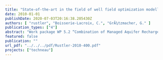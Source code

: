 ```yaml
---
title: "State-of-the-art in the field of well field optimization modelling"
date: 2010-01-01
publishDate: 2020-07-03T20:16:38.205430Z
authors: [ "rustler", "Boisserie-Lacroix, C.", "GrÃ¼tzmacher, G." ]
publication_types: ["4"]
abstract: "Work package WP 5.2 “Combination of Managed Aquifer Recharge (MAR) and adjusted conventional treatment processes for an Integrated Water Resources Management“ within the European Project TECHNEAU (“Technology enabled universal access to safe water”) investigates bank filtration (BF) + post-treatment as a MAR technique to provide sustainable and safe drinking water supply to developing and newly industrialised countries. One of the tasks within the project was the identification of state-of-the-art tools in the field of well field optimization modelling. Most of the currently used tools are process-driven simulation models like MODFLOW or FEFLOW. These are sometimes also combined with optimization models to reduce the computational demand and are utilized as strategic planning tools for water supply managers. However, in case of optimizing well field operation (i) under relatively constant boundary conditions and (ii) enough field data (temporal and spatial resolution dependent of the dynamics of the state parameter of interest, e.g. groundwater table, contaminant concentrations) data-driven approaches like support vector machines (SVM) can be used instead. If the water manager’s key interest is only a good predictive capability in combination with low computational demand, the application of this approach is more goal-orientated to simulate the dynamics of well field performance indicators efficiently. The contents of this report were presented to possible end-users, experts from Berliner Wasserbetriebe and Veolia. In agreement with their recommendations it was decided to focus further research within TECHNEAU on the empirical, data driven modelling approach. The selected approach is currently tested in the framework of a diploma thesis for a Berlin waterworks with the objective to analyse available production and observation well hydrographs by using modern statistical methods like principal component analysis and SVM (www.support-vector-machines.org)."
featured: false
publication: ""
url_pdf: "../../../pdf/Rustler-2010-400.pdf"
projects: ["techneau"]
---
```


